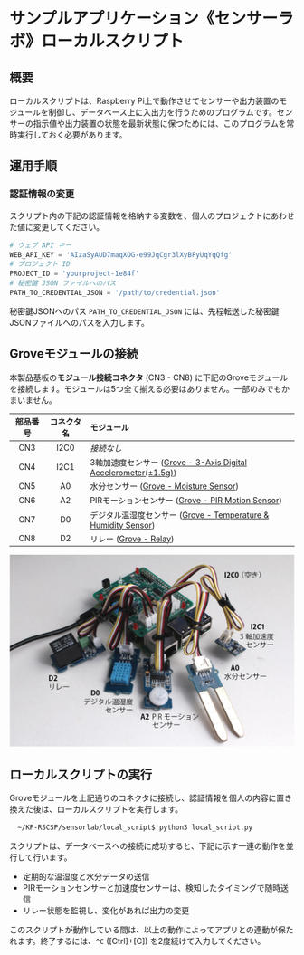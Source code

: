 # サンプルアプリケーション《センサーラボ》ローカルスクリプト

## 概要

ローカルスクリプトは、Raspberry Pi上で動作させてセンサーや出力装置のモジュールを制御し、データベース上に入出力を行うためのプログラムです。センサーの指示値や出力装置の状態を最新状態に保つためには、このプログラムを常時実行しておく必要があります。

## 運用手順

### 認証情報の変更

スクリプト内の下記の認証情報を格納する変数を、個人のプロジェクトにあわせた値に変更してください。

```python
# ウェブ API キー
WEB_API_KEY = 'AIzaSyAUD7maqXOG-e99JqCgr3lXyBFyUqYqQfg'
# プロジェクト ID
PROJECT_ID = 'yourproject-1e84f'
# 秘密鍵 JSON ファイルへのパス
PATH_TO_CREDENTIAL_JSON = '/path/to/credential.json'
```

秘密鍵JSONへのパス `PATH_TO_CREDENTIAL_JSON` には、先程転送した秘密鍵JSONファイルへのパスを入力します。

## Groveモジュールの接続

本製品基板の**モジュール接続コネクタ** (CN3 - CN8) に下記のGroveモジュールを接続します。モジュールは5つ全て揃える必要はありません。一部のみでもかまいません。

| 部品番号 | コネクタ名 | モジュール |
| :--: | :--: | :-- |
| CN3 | I2C0 | *接続なし* |
| CN4 | I2C1 | 3軸加速度センサー ([Grove - 3-Axis Digital Accelerometer(±1.5g)](http://wiki.seeedstudio.com/Grove-3-Axis_Digital_Accelerometer-1.5g/)) |
| CN5 | A0 | 水分センサー ([Grove - Moisture Sensor](http://wiki.seeedstudio.com/Grove-Moisture_Sensor/)) |
| CN6 | A2 | PIRモーションセンサー ([Grove - PIR Motion Sensor](http://wiki.seeedstudio.com/Grove-PIR_Motion_Sensor/)) |
| CN7 | D0 | デジタル温湿度センサー ([Grove - Temperature & Humidity Sensor](http://wiki.seeedstudio.com/Grove-TemperatureAndHumidity_Sensor/)) |
| CN8 | D2 | リレー ([Grove - Relay](http://wiki.seeedstudio.com/Grove-Relay/)) |

![モジュール接続図](https://raw.githubusercontent.com/kyohritsu/KP-RSCSP/master/docs/assets/modules.jpg)

## ローカルスクリプトの実行

Groveモジュールを上記通りのコネクタに接続し、認証情報を個人の内容に置き換えた後は、ローカルスクリプトを実行します。

```sh
  ~/KP-RSCSP/sensorlab/local_script$ python3 local_script.py
```

スクリプトは、データベースへの接続に成功すると、下記に示す一連の動作を並行して行います。
  - 定期的な温湿度と水分データの送信
  - PIRモーションセンサーと加速度センサーは、検知したタイミングで随時送信
  - リレー状態を監視し、変化があれば出力の変更

このスクリプトが動作している間は、以上の動作によってアプリとの連動が保たれます。終了するには、`^C` ([Ctrl]+[C]) を2度続けて入力してください。
